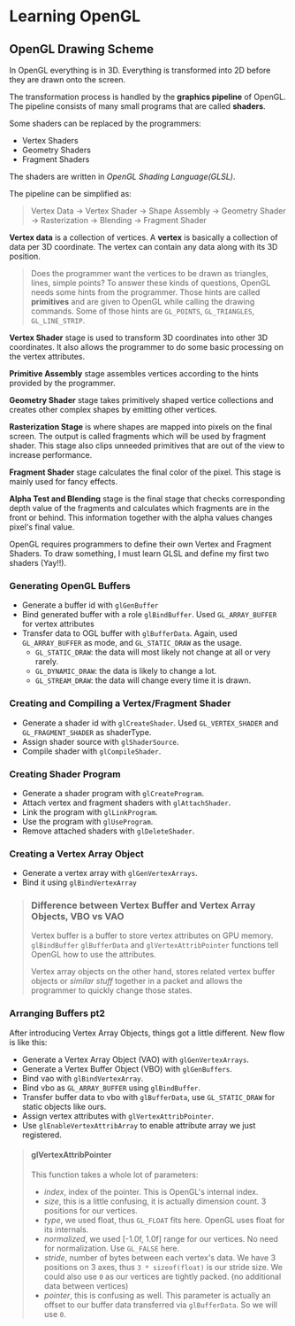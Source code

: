 # Learning OpenGL

## OpenGL Drawing Scheme

In OpenGL everything is in 3D. Everything is transformed into 2D before they are drawn onto the screen.

The transformation process is handled by the __graphics pipeline__ of OpenGL. The pipeline consists of many small programs that are called __shaders__.

Some shaders can be replaced by the programmers:

- Vertex Shaders
- Geometry Shaders
- Fragment Shaders

The shaders are written in _OpenGL Shading Language(GLSL)_.

The pipeline can be simplified as:

> Vertex Data -> Vertex Shader -> Shape Assembly -> Geometry Shader -> Rasterization -> Blending -> Fragment Shader

__Vertex data__ is a collection of vertices. A __vertex__ is basically a collection of data per 3D coordinate. The vertex can contain any data along with its 3D position.

> Does the programmer want the vertices to be drawn as triangles, lines, simple points? To answer these kinds of questions, OpenGL needs some hints from the programmer. Those hints are called __primitives__ and are given to OpenGL while calling the drawing commands. Some of those hints are `GL_POINTS`, `GL_TRIANGLES`, `GL_LINE_STRIP`.

__Vertex Shader__ stage is used to transform 3D coordinates into other 3D coordinates. It also allows the programmer to do some basic processing on the vertex attributes.

__Primitive Assembly__ stage assembles vertices according to the hints provided by the programmer.

__Geometry Shader__ stage takes primitively shaped vertice collections and creates other complex shapes by emitting other vertices.

__Rasterization Stage__ is where shapes are mapped into pixels on the final screen. The output is called fragments which will be used by fragment shader. This stage also clips unneeded primitives that are out of the view to increase performance.

__Fragment Shader__ stage calculates the final color of the pixel. This stage is mainly used for fancy effects.

__Alpha Test and Blending__ stage is the final stage that checks corresponding depth value of the fragments and calculates which fragments are in the front or behind. This information together with the alpha values changes pixel's final value.

OpenGL requires programmers to define their own Vertex and Fragment Shaders. To draw something, I must learn GLSL and define my first two shaders (Yay!!).

### Generating OpenGL Buffers

- Generate a buffer id with `glGenBuffer`
- Bind generated buffer with a role `glBindBuffer`. Used `GL_ARRAY_BUFFER` for vertex attributes
- Transfer data to OGL buffer with `glBufferData`. Again, used `GL_ARRAY_BUFFER` as mode, and `GL_STATIC_DRAW` as the usage.
    - `GL_STATIC_DRAW`: the data will most likely not change at all or very rarely.
    - `GL_DYNAMIC_DRAW`: the data is likely to change a lot.
    - `GL_STREAM_DRAW`: the data will change every time it is drawn.

### Creating and Compiling a Vertex/Fragment Shader

- Generate a shader id with `glCreateShader`. Used `GL_VERTEX_SHADER` and `GL_FRAGMENT_SHADER` as shaderType.
- Assign shader source with `glShaderSource`. 
- Compile shader with `glCompileShader`.

### Creating Shader Program
- Generate a shader program with `glCreateProgram`.
- Attach vertex and fragment shaders with `glAttachShader`.
- Link the program with `glLinkProgram`.
- Use the program with `glUseProgram`.
- Remove attached shaders with `glDeleteShader`.

### Creating a Vertex Array Object
- Generate a vertex array with `glGenVertexArrays`.
- Bind it using `glBindVertexArray`

> ### Difference between Vertex Buffer and Vertex Array Objects, __VBO vs VAO__
> Vertex buffer is a buffer to store vertex attributes on GPU memory. `glBindBuffer` `glBufferData` and `glVertexAttribPointer` functions tell OpenGL how to use the attributes.<p>
Vertex array objects on the other hand, stores related vertex buffer objects or _similar stuff_ together in a packet and allows the programmer to quickly change those states.

### Arranging Buffers pt2
After introducing Vertex Array Objects, things got a little different. New flow is like this:
- Generate a Vertex Array Object (VAO) with `glGenVertexArrays`.
- Generate a Vertex Buffer Object (VBO) with `glGenBuffers`.
- Bind vao with `glBindVertexArray`.
- Bind vbo as `GL_ARRAY_BUFFER` using `glBindBuffer`.
- Transfer buffer data to vbo with `glBufferData`, use `GL_STATIC_DRAW` for static objects like ours.
- Assign vertex attributes with `glVertexAttribPointer`.
- Use `glEnableVertexAttribArray` to enable attribute array we just registered.

> #### glVertexAttribPointer
> This function takes a whole lot of parameters:
> - _index_, index of the pointer. This is OpenGL's internal index.
> - _size_, this is a little confusing, it is actually dimension count. 3 positions for our vertices.
> - _type_, we used float, thus `GL_FLOAT` fits here. OpenGL uses float for its internals.
> - _normalized_, we used [-1.0f, 1.0f] range for our vertices. No need for normalization. Use `GL_FALSE` here.
> - _stride_, number of bytes between each vertex's data. We have 3 positions on 3 axes, thus `3 * sizeof(float)` is our stride size. We could also use `0` as our vertices are tightly packed. (no additional data between vertices)
> - _pointer_, this is confusing as well. This parameter is actually an offset to our buffer data transferred via `glBufferData`. So we will use `0`.
